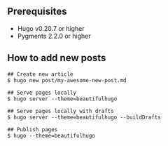 ## Prerequisites

* Hugo v0.20.7 or higher
* Pygments 2.2.0 or higher

## How to add new posts

```
## Create new article
$ hugo new post/my-awesome-new-post.md

## Serve pages locally
$ hugo server --theme=beautifulhugo

## Serve pages locally with drafts
$ hugo server --theme=beautifulhugo --buildDrafts

## Publish pages
$ hugo --theme=beautifulhugo
```
